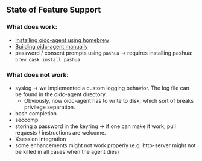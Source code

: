 ## State of Feature Support
### What does work:
- [Installing oidc-agent using homebrew](installation.md#install-with-homebrew)
- [Building oidc-agent manually](installation.md#building-oidc-agent-manually)
- password / consent prompts using `pashua` -> requires installing pashua: `brew cask install pashua`

### What does not work:
- syslog -> we implemented a custom logging behavior. The log file can be found
in the oidc-agent directory.
  - Obviously, now oidc-agent has to write to disk, which sort of breaks
    privilege separation.
- bash completion
- seccomp
- storing a password in the keyring -> if one can make it work, pull requests /
  instructions are welcome.
- Xsession integration
- some enhancements might not work properly (e.g. http-server might not be
    killed in all cases when the agent dies)
